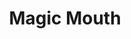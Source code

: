 ---
title: "Magic Mouth"
index:
  - magic-mouth
permalink: /spells/magic-mouth/
tags:
  - Spell
  - 2nd Level
  - Illusion
available_for:
  - Bard
  - Wizard
level: "2nd Level"
school: "Illusion"
range: "30 ft"
comp:
  - V
  - S
  - M
material: "a honeycomb and jade dust of at least 10 inches, the spell consumes."
duration: "Until Dispelled"
cast_time: "1 Minute"
ritual: true
description: |
  You plant a message to an object in the range of the spell. The message is verbalized when the trigger conditions are met. Choose an object that you see, and that is not worn or carried by another creature. Then say the message, which should not exceed 25 words but listening can take up to 10 minutes. Finally, establish the circumstances that trigger the spell to deliver your message.

  When these conditions are satisfied, a magical mouth appears on the object and it articulates the message imitating your voice, the same tone used during implantation of the message. If the selected object has a mouth or something that approaches such as the mouth of a statue, the magic mouth come alive at this point, giving the illusion that the words come from the mouth of the object.

  When you cast this spell, you may decide that the spell ends when the message is delivered or it can persist and repeat the message whenever circumstances occur.

  The triggering circumstance can be as general or as detailed as you like, though it must be based on visual or audible conditions that occur within 30 feet of the object. For example, you could instruct the mouth to speak when any creature moves within 30 feet of the object or when a silver bell rings within 30 feet of it.
excerpt: "You plant a message to an object in the range of the spell."
source: "Basic Rules"
---